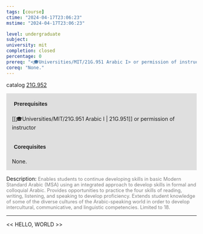 ```yaml
---
tags: [course]
ctime: "2024-04-17T23:06:23"
mstime: "2024-04-17T23:06:23"

level: undergraduate
subject: 
university: mit
completion: closed
percentage: 0
prereq: "<🎓Universities/MIT/21G.951 Arabic I> or permission of instructor"
coreq: "None."
---
```


catalog [21G.952](http://student.mit.edu/catalog/m21Gq.html#21G.952)

<span style="display: block; padding: 15px; background-color: rgb(100, 100, 100, 0.2);"><font id="m_prereq2145_0" style="display: block; font-family: Arial, sans-serif; font-weight: bold; padding: 5px">Prerequisites</font><br><span id="prereq2145_0">[[🎓Universities/MIT/21G.951 Arabic I | 21G.951]] or permission of instructor</span></span>
<span style="display: block; padding: 15px; background-color: rgb(100, 100, 100, 0.2);"><font id="m_coreq2145_0" style="display: block; font-family: Arial, sans-serif; font-weight: bold; padding: 5px">Corequisites</font><br><span id="coreq2145_0">None.</span></span>

<font style="">Description:</font>
<font style="color: grey; font-size: 0.8rem;">Enables students to continue developing skills in basic Modern Standard Arabic (MSA) using an integrated approach to develop skills in formal and colloquial Arabic. Provides opportunities to practice the four skills of reading, writing, listening, and speaking to develop proficiency. Extends student knowledge of some of the diverse cultures of the Arabic-speaking world in order to develop intercultural, communicative, and linguistic competencies. Limited to 18.</font>



---

<< HELLO, WORLD >>
